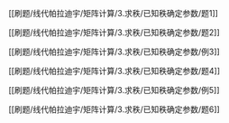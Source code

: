 
[[刷题/线代帕拉迪宇/矩阵计算/3.求秩/已知秩确定参数/题1]]

[[刷题/线代帕拉迪宇/矩阵计算/3.求秩/已知秩确定参数/题2]]

[[刷题/线代帕拉迪宇/矩阵计算/3.求秩/已知秩确定参数/例3]]

[[刷题/线代帕拉迪宇/矩阵计算/3.求秩/已知秩确定参数/题4]]

[[刷题/线代帕拉迪宇/矩阵计算/3.求秩/已知秩确定参数/例5]]

[[刷题/线代帕拉迪宇/矩阵计算/3.求秩/已知秩确定参数/题6]]